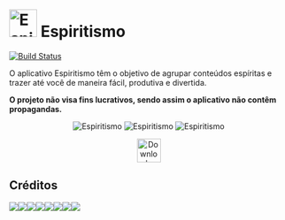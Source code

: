  <img alt="Espiritismo" src="https://lh3.googleusercontent.com/p7PrLBzhSLySjaKGDpdf22UQDVxBYJnYPXw8x8aQlpu3BSf234alVbJcfe5MLLahUKEz=s180-rw" height="50"> Espiritismo
======================
[![Build Status](https://travis-ci.org/LVCarnevalli/Espiritismo.svg?branch=master)](https://travis-ci.org/LVCarnevalli/Espiritismo)

O aplicativo Espiritismo têm o objetivo de agrupar conteúdos espíritas e trazer até você de maneira fácil, produtiva e divertida.

**O projeto não visa fins lucrativos, sendo assim o aplicativo não contêm propagandas.**

<p align="center">
    <img alt="Espiritismo" src="https://lh3.googleusercontent.com/uj8_8UFSWhWqci9yFdDw3oIMdKCKtugVRbSDUZtBhRCh9zAlSSqgAih4-_KPJIp5wQ=w720-h310-rw">
    <img alt="Espiritismo" src="https://lh3.googleusercontent.com/6-yXzxCEU35bL9ID3xNlelQOPz9MfGTJLr9jLuS3tv3s24AKbWYvOYjtYyhTTiNiPBrq=w720-h310-rw">
    <img alt="Espiritismo" src="https://lh3.googleusercontent.com/P_nGXam2zorqJzoYwI1WbUuKBAeFcgAxvblZKB-aFguCAOoGJJ8SLenJAKwDuauL3CM=w720-h310-rw">
</p>    
<p align="center">    
    <a href="https://play.google.com/store/apps/details?id=br.verdi.espiritismo">
      <img alt="Download on Google Play" src="https://play.google.com/intl/en_us/badges/images/badge_new.png" height=43>
    </a>
</p>

## Créditos
[![](https://sourcerer.io/fame/LVCarnevalli/LVCarnevalli/espiritismo/images/0)](https://sourcerer.io/fame/LVCarnevalli/LVCarnevalli/espiritismo/links/0)[![](https://sourcerer.io/fame/LVCarnevalli/LVCarnevalli/espiritismo/images/1)](https://sourcerer.io/fame/LVCarnevalli/LVCarnevalli/espiritismo/links/1)[![](https://sourcerer.io/fame/LVCarnevalli/LVCarnevalli/espiritismo/images/2)](https://sourcerer.io/fame/LVCarnevalli/LVCarnevalli/espiritismo/links/2)[![](https://sourcerer.io/fame/LVCarnevalli/LVCarnevalli/espiritismo/images/3)](https://sourcerer.io/fame/LVCarnevalli/LVCarnevalli/espiritismo/links/3)[![](https://sourcerer.io/fame/LVCarnevalli/LVCarnevalli/espiritismo/images/4)](https://sourcerer.io/fame/LVCarnevalli/LVCarnevalli/espiritismo/links/4)[![](https://sourcerer.io/fame/LVCarnevalli/LVCarnevalli/espiritismo/images/5)](https://sourcerer.io/fame/LVCarnevalli/LVCarnevalli/espiritismo/links/5)[![](https://sourcerer.io/fame/LVCarnevalli/LVCarnevalli/espiritismo/images/6)](https://sourcerer.io/fame/LVCarnevalli/LVCarnevalli/espiritismo/links/6)[![](https://sourcerer.io/fame/LVCarnevalli/LVCarnevalli/espiritismo/images/7)](https://sourcerer.io/fame/LVCarnevalli/LVCarnevalli/espiritismo/links/7)
